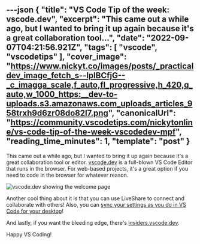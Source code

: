 ---json
{
  "title": "VS Code Tip of the week: vscode.dev",
  "excerpt": "This came out a while ago, but I wanted to bring it up again because it's a great collaboration tool...",
  "date": "2022-09-07T04:21:56.921Z",
  "tags": [
    "vscode",
    "vscodetips"
  ],
  "cover_image": "https://www.nickyt.co/images/posts/_practicaldev_image_fetch_s--lplBCfjG--_c_imagga_scale,f_auto,fl_progressive,h_420,q_auto,w_1000_https:__dev-to-uploads.s3.amazonaws.com_uploads_articles_958trxh9d6zr08do82l7.png",
  "canonicalUrl": "https://community.vscodetips.com/nickytonline/vs-code-tip-of-the-week-vscodedev-mpf",
  "reading_time_minutes": 1,
  "template": "post"
}
---

This came out a while ago, but I wanted to bring it up again because it's a great collaboration tool or editor. [vscode.dev](https://vscode.dev/) is a full-blown VS Code Editor that runs in the browser. For web-based projects, it's a great option if you need to code in the browser for whatever reason.

![vscode.dev showing the welcome page](https://www.nickyt.co/images/posts/_uploads_articles_cp7ugiabk2v1xip1kpfr.png)



Another cool thing about it is that you can use LiveShare to connect and collaborate with others! Also, you can [sync your settings as you do in VS Code for your desktop](https://code.visualstudio.com/docs/editor/settings-sync)!

And lastly, if you want the bleeding edge, there's [insiders.vscode.dev](https://insiders.vscode.dev/).

Happy VS Coding!
